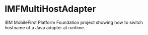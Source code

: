# IMFMultiHostAdapter
IBM MobileFirst Platform Foundation project showing how to switch hostname of a Java adapter at runtime.
